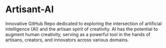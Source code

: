 # Artisant-AI
Innovative GitHub Repo dedicated to exploring the intersection of artificial intelligence (AI) and the artisan spirit of creativity. AI has the potential to augment human creativity, serving as a powerful tool in the hands of artisans, creators, and innovators across various domains.
